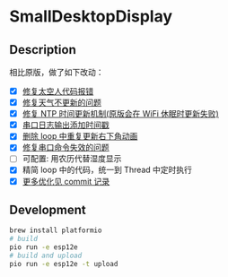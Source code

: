 # SmallDesktopDisplay

## Description

相比原版，做了如下改动：

- [x] [修复太空人代码报错](https://github.com/zhangnew/SmallDesktopDisplay/commit/f00e219d092e58ba779a4b3be955c99dc6b7c01b)
- [x] [修复天气不更新的问题](https://github.com/zhangnew/SmallDesktopDisplay/commit/177a9887b00bb58bfab121f21ce5c5e36c6609c5)
- [x] [修复 NTP 时间更新机制(原版会在 WiFi 休眠时更新失败)](https://github.com/zhangnew/SmallDesktopDisplay/commit/adaa7b4f02e187a7ad8397c01106c354f03120c5)
- [x] [串口日志输出添加时间戳](https://github.com/zhangnew/SmallDesktopDisplay/commit/f2d5da7f837646306de75ab2dbe478775198b21b)
- [x] [删除 loop 中重复更新右下角动画](https://github.com/zhangnew/SmallDesktopDisplay/commit/9b36c65241414e32d03063cd8c3b757e524b5138)
- [x] [修复串口命令失效的问题](https://github.com/zhangnew/SmallDesktopDisplay/commit/17788f96137544e1167d95dfd18ab5a7853d9306)
- [ ] 可配置: 用农历代替湿度显示
- [x] 精简 loop 中的代码，统一到 Thread 中定时执行
- [x] [更多优化见 commit 记录](https://github.com/zhangnew/SmallDesktopDisplay/commits/main)

## Development

```bash
brew install platformio
# build
pio run -e esp12e
# build and upload
pio run -e esp12e -t upload
```
